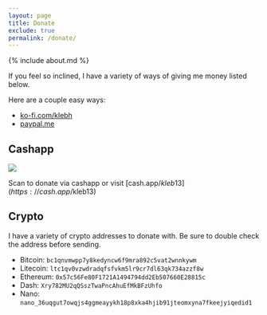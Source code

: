 ```yaml
---
layout: page
title: Donate
exclude: true
permalink: /donate/
---
```


{% include about.md %}

If you feel so inclined, I have a variety of ways of giving me money listed below.

Here are a couple easy ways:
- [ko-fi.com/klebh](https://ko-fi.com/klebh)
- [paypal.me](https://paypal.me/fantasycubing?locale.x=en_US)

## Cashapp

<img src="https://cash.app/qr/$kleb13?size=250&amp;margin=10" class="cashapp-img">

Scan to donate via cashapp or visit [cash.app/$kleb13](https://cash.app/$kleb13)

## Crypto

I have a variety of crypto addresses to donate with.
Be sure to double check the address before sending.

- Bitcoin: `bc1qnvmwpp7y8kedyncw6f9mra892c5vat2wnnkywm`
- Litecoin: `ltc1qv0vzwdradqfsfvkm5lr9cr7dl63qk734azzf8w`
- Ethereum: `0x57c56Fe80F1721A1494794dd2Eb507660E28815c`
- Dash: `Xry782MU2qQSszTwaPncAhuEfMkBFzUhfo`
- Nano: `nano_36uqgut7owqjs4ggmeayykh18p8xka4hjib91jteomxyna7fkeejyiqedid1`

